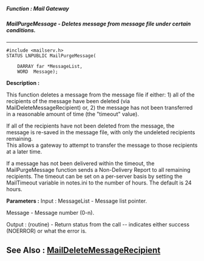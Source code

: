 ##### Function : Mail Gateway
##### MailPurgeMessage - Deletes message from message file under certain conditions.
---
```
#include <mailserv.h>
STATUS LNPUBLIC MailPurgeMessage(

	DARRAY far *MessageList,
	WORD  Message);
```
**Description :**

This function deletes a message from the message file if either:  1) all of the 
recipients of the message have been deleted (via MailDeleteMessageRecipient) 
or, 2) the message has not been transferred in a reasonable amount of time (the 
"timeout" value).

If all of the recipients have not been deleted from the message, the message is 
re-saved in the message file, with only the undeleted recipients remaining.  
This allows a gateway to attempt to transfer the message to those recipients at 
a later time.

If a message has not been delivered within the timeout, the MailPurgeMessage 
function sends a Non-Delivery Report to all remaining recipients.  The timeout 
can be set on a per-server basis by setting the MailTimeout variable in 
notes.ini to the number of hours.  The default is 24 hours.

**Parameters :**
Input :
MessageList  -  Message list pointer.

Message  -  Message number (0-n).

Output :
(routine)  -  Return status from the call -- indicates either success (NOERROR) or what the error is.



**See Also :**
[MailDeleteMessageRecipient](/domino-c-api-docs/reference/Func/MailDeleteMessageRecipient)
---
